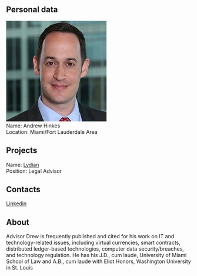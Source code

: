 ## Personal data
![Andrew Hinkes photo](../people/photo/andrew_hinkes.jpg)  
Name: Andrew Hinkes  
Location: Miami/Fort Lauderdale Area  
## Projects 
Name: [Lydian](../projects/lydian.md)  
Position: Legal Advisor  
## Contacts
[Linkedin](https://www.linkedin.com/in/andrewhinkes/)
## About
  
Advisor
Drew is frequently published and cited for his work on IT and technology-related issues, including virtual currencies, smart contracts, distributed ledger-based technologies, computer data security/breaches, and technology regulation. He has his J.D., cum laude, University of Miami School of Law and A.B., cum laude with Eliot Honors, Washington University in St. Louis
